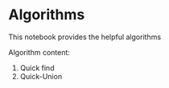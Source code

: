 # Algorithms
This notebook provides the helpful algorithms

Algorithm content:
1. Quick find
2. Quick-Union
